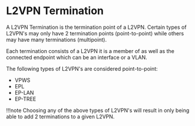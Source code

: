 # L2VPN Termination

A L2VPN Termination is the termination point of a L2VPN.  Certain types of L2VPN's may only have 2 termination points (point-to-point) while others may have many terminations (multipoint).

Each termination consists of a L2VPN it is a member of as well as the connected endpoint which can be an interface or a VLAN.

The following types of L2VPN's are considered point-to-point:

* VPWS
* EPL
* EP-LAN
* EP-TREE

!!!note
    Choosing any of the above types of L2VPN's will result in only being able to add 2 terminations to a given L2VPN.
